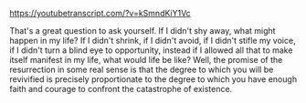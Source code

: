 https://youtubetranscript.com/?v=kSmndKiY1Vc

 That's a great question to ask yourself. If I didn't shy away, what might happen in my life? If I didn't shrink, if I didn't avoid, if I didn't stifle my voice, if I didn't turn a blind eye to opportunity, instead if I allowed all that to make itself manifest in my life, what would life be like? Well, the promise of the resurrection in some real sense is that the degree to which you will be revivified is precisely proportionate to the degree to which you have enough faith and courage to confront the catastrophe of existence.
